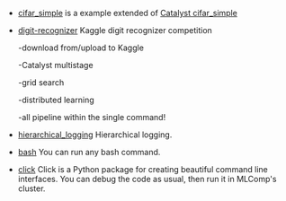 - [cifar_simple](cifar_simple/Readme.md) is a example extended of [Catalyst cifar_simple](https://github.com/catalyst-team/catalyst/tree/master/examples/cifar_simple)
- [digit-recognizer](digit-recognizer/Readme.md) Kaggle digit recognizer competition
    
    -download from/upload to Kaggle
    
    -Catalyst multistage
    
    -grid search
    
    -distributed learning
    
    -all pipeline within the single command!
    
- [hierarchical_logging](hierarchical_logging/Readme.md) Hierarchical logging.
- [bash](bash/Readme.md) You can run any bash command.
- [click](click/Readme.md) Click is a Python package for creating beautiful command line interfaces. 
You can debug the code as usual, then run it in MLComp's cluster. 